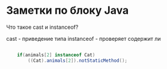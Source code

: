 # Заметки по блоку Java

Что такое cast и instanceof?

cast - приведение типа
instanceof - проверяет содержит ли

```java

    if(animals[2] instanceof Cat)
        ((Cat).animals[2]).notStaticMethod();

```

